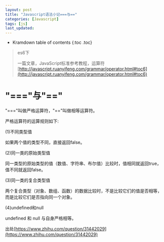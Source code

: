 ```yaml
---
layout: post
title: "Javascript语法小记===与=="
categories: [Javascript]
tags: [js]
last_updated:
---
```


* Kramdown table of contents
{:toc .toc}
> es6下
>
> 一篇文章，JavaScript标准参考教程，运算符[http://javascript.ruanyifeng.com/grammar/operator.html#toc6](http://javascript.ruanyifeng.com/grammar/operator.html#toc6)

# "==="与"=="

"==="叫做严格运算符，"=="叫做相等运算符。

严格运算符的运算规则如下:

(1)不同类型值

如果两个值的类型不同，直接返回false。

(2)同一类的原始类型值

同一类型的原始类型的值（数值、字符串、布尔值）比较时，值相同就返回true，值不同就返回false。

(3)同一类的复合类型值

两个复合类型（对象、数组、函数）的数据比较时，不是比较它们的值是否相等，而是比较它们是否指向同一个对象。

(4)undefined和null

undefined 和 null 与自身严格相等。

出处[https://www.zhihu.com/question/31442029](https://www.zhihu.com/question/31442029)
